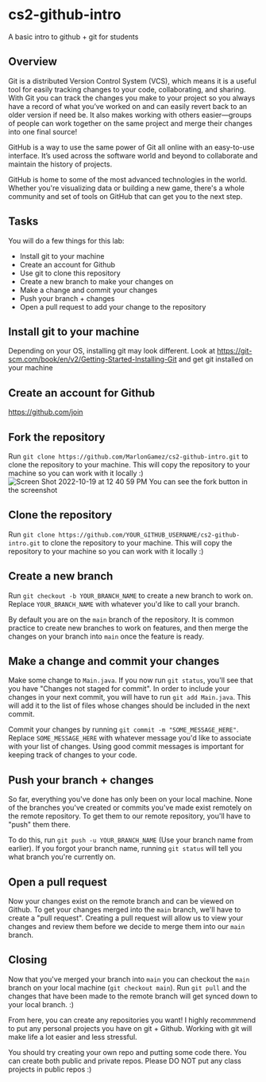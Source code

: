 # cs2-github-intro
A basic intro to github + git for students

## Overview
Git is a distributed Version Control System (VCS), which means it is a useful tool for easily tracking changes to your code, collaborating, and sharing. With Git you can track the changes you make to your project so you always have a record of what you’ve worked on and can easily revert back to an older version if need be. It also makes working with others easier—groups of people can work together on the same project and merge their changes into one final source!

GitHub is a way to use the same power of Git all online with an easy-to-use interface. It’s used across the software world and beyond to collaborate and maintain the history of projects.


GitHub is home to some of the most advanced technologies in the world. Whether you're visualizing data or building a new game, there's a whole community and set of tools on GitHub that can get you to the next step.

## Tasks
You will do a few things for this lab:
- Install git to your machine
- Create an account for Github
- Use git to clone this repository
- Create a new branch to make your changes on
- Make a change and commit your changes
- Push your branch + changes
- Open a pull request to add your change to the repository


## Install git to your machine
Depending on your OS, installing git may look different. Look at https://git-scm.com/book/en/v2/Getting-Started-Installing-Git and get git installed on your machine

## Create an account for Github
https://github.com/join

## Fork the repository
Run `git clone https://github.com/MarlonGamez/cs2-github-intro.git` to clone the repository to your machine. This will copy the repository to your machine so you can work with it locally :)
![Screen Shot 2022-10-19 at 12 40 59 PM](https://user-images.githubusercontent.com/12601690/196776867-0abefcb8-5dce-4a28-ab38-2afa2a0438a1.png)
You can see the fork button in the screenshot

## Clone the repository
Run `git clone https://github.com/YOUR_GITHUB_USERNAME/cs2-github-intro.git` to clone the repository to your machine. This will copy the repository to your machine so you can work with it locally :)

## Create a new branch
Run `git checkout -b YOUR_BRANCH_NAME` to create a new branch to work on. Replace `YOUR_BRANCH_NAME` with whatever you'd like to call your branch.

By default you are on the `main` branch of the repository. It is common practice to create new branches to work on features, and then merge the changes on your branch into `main` once the feature is ready.

## Make a change and commit your changes
Make some change to `Main.java`. If you now run `git status`, you'll see that you have "Changes not staged for commit".
In order to include your changes in your next commit, you will have to run `git add Main.java`. This will add it to the list of files whose changes should be included in the next commit.

Commit your changes by running `git commit -m "SOME_MESSAGE_HERE"`. Replace `SOME_MESSAGE_HERE` with whatever message you'd like to associate with your list of changes. Using good commit messages is important for keeping track of changes to your code.

## Push your branch + changes
So far, everything you've done has only been on your local machine. None of the branches you've created or commits you've made exist remotely on the remote repository. To get them to our remote repository, you'll have to "push" them there.

To do this, run `git push -u YOUR_BRANCH_NAME` (Use your branch name from earlier). If you forgot your branch name, running `git status` will tell you what branch you're currently on.

## Open a pull request
Now your changes exist on the remote branch and can be viewed on Github. To get your changes merged into the `main` branch, we'll have to create a "pull request". Creating a pull request will allow us to view your changes and review them before we decide to merge them into our `main` branch.

## Closing
Now that you've merged your branch into `main` you can checkout the `main` branch on your local machine (`git checkout main`).
Run `git pull` and the changes that have been made to the remote branch will get synced down to your local branch. :)

From here, you can create any repositories you want! I highly recommmend to put any personal projects you have on git + Github. Working with git will make life a lot easier and less stressful.

You should try creating your own repo and putting some code there. You can create both public and private repos. Please DO NOT put any class projects in public repos :)
